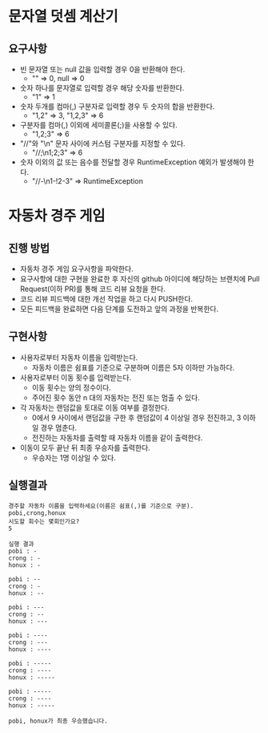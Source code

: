 # 문자열 덧셈 계산기
## 요구사항
- 빈 문자열 또는 null 값을 입력할 경우 0을 반환해야 한다.
    - "" => 0, null => 0
- 숫자 하나를 문자열로 입력할 경우 해당 숫자를 반환한다.
  - "1" => 1
- 숫자 두개를 컴마(,) 구분자로 입력할 경우 두 숫자의 합을 반환한다.
  - "1,2" => 3, "1,2,3" => 6
- 구분자를 컴마(,) 이외에 세미콜론(;)을 사용할 수 있다.
  - "1,2;3" => 6
- "//"와 "\n" 문자 사이에 커스텀 구분자를 지정할 수 있다.
  - "//;\n1;2;3" => 6
- 숫자 이외의 값 또는 음수를 전달할 경우 RuntimeException 예외가 발생해야 한다.
  - "//-\n1-!2-3" => RuntimeException

# 자동차 경주 게임
## 진행 방법
* 자동차 경주 게임 요구사항을 파악한다.
* 요구사항에 대한 구현을 완료한 후 자신의 github 아이디에 해당하는 브랜치에 Pull Request(이하 PR)를 통해 코드 리뷰 요청을 한다.
* 코드 리뷰 피드백에 대한 개선 작업을 하고 다시 PUSH한다.
* 모든 피드백을 완료하면 다음 단계를 도전하고 앞의 과정을 반복한다.

## 구현사항
- 사용자로부터 자동차 이름을 입력받는다.
  - 자동차 이름은 쉼표를 기준으로 구분하며 이름은 5자 이하만 가능하다.
- 사용자로부터 이동 횟수를 입력받는다.
  - 이동 횟수는 양의 정수이다.
  - 주어진 횟수 동안 n 대의 자동차는 전진 또는 멈출 수 있다.
- 각 자동차는 랜덤값을 토대로 이동 여부를 결정한다.
  - 0에서 9 사이에서 랜덤값을 구한 후 랜덤값이 4 이상일 경우 전진하고, 3 이하일 경우 멈춘다.
  - 전진하는 자동차를 출력할 때 자동차 이름을 같이 출력한다.
- 이동이 모두 끝난 뒤 최종 우승자를 출력한다.
  - 우승자는 1명 이상일 수 있다.

## 실행결과
```
경주할 자동차 이름을 입력하세요(이름은 쉼표(,)를 기준으로 구분).
pobi,crong,honux
시도할 회수는 몇회인가요?
5

실행 결과
pobi : -
crong : -
honux : -

pobi : --
crong : -
honux : --

pobi : ---
crong : --
honux : ---

pobi : ----
crong : ---
honux : ----

pobi : -----
crong : ----
honux : -----

pobi : -----
crong : ----
honux : -----

pobi, honux가 최종 우승했습니다.
```